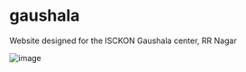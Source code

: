 # gaushala
Website designed for the ISCKON Gaushala center, RR Nagar

![image](https://github.com/NDharshan/gaushala/assets/98468801/d0a9fd96-8d8d-4b17-ab67-f851d5f3a72b)

